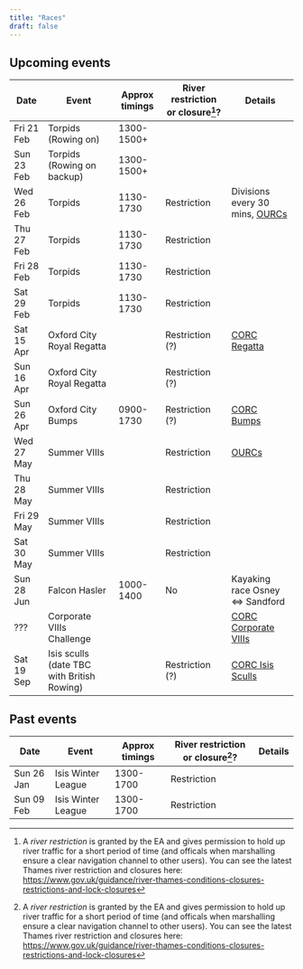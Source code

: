 ```yaml
---
title: "Races"
draft: false
---
```


## Upcoming events

|    Date    |                   Event                    | Approx timings | River restriction or closure[^*]? |                                      Details                                      |
| ---------- | ------------------------------------------ | -------------- | --------------------------------- | --------------------------------------------------------------------------------- |
| Fri 21 Feb | Torpids (Rowing on)                        | 1300-1500+     |                                   |                                                                                   |
| Sun 23 Feb | Torpids (Rowing on backup)                 | 1300-1500+     |                                   |                                                                                   |
| Wed 26 Feb | Torpids                                    | 1130-1730      | Restriction                       | Divisions every 30 mins, [OURCs](https://ourcs.co.uk/)                                                     |
| Thu 27 Feb | Torpids                                    | 1130-1730      | Restriction                       |                                                                                   |
| Fri 28 Feb | Torpids                                    | 1130-1730      | Restriction                       |                                                                                   |
| Sat 29 Feb | Torpids                                    | 1130-1730      | Restriction                       |                                                                                   |
| Sat 15 Apr | Oxford City Royal Regatta                  |                | Restriction (?)                   | [CORC Regatta](http://oxfordrowingclub.org.uk/oxford-city-royal-regatta/)         |
| Sun 16 Apr | Oxford City Royal Regatta                  |                | Restriction (?)                   |                                                                                   |
| Sun 26 Apr | Oxford City Bumps                          | 0900-1730      | Restriction (?)                   | [CORC Bumps](http://oxfordrowingclub.org.uk/oxford-city-bumping-races/)           |
| Wed 27 May | Summer VIIIs                               |                | Restriction                       | [OURCs](https://ourcs.co.uk/)                                                     |
| Thu 28 May | Summer VIIIs                               |                | Restriction                       |                                                                                   |
| Fri 29 May | Summer VIIIs                               |                | Restriction                       |                                                                                   |
| Sat 30 May | Summer VIIIs                               |                | Restriction                       |                                                                                   |
| Sun 28 Jun | Falcon Hasler                              | 1000-1400      | No                                | Kayaking race Osney <=> Sandford                                                  |
| ???        | Corporate VIIIs Challenge                  |                |                                   | [CORC Corporate VIIIs](http://oxfordrowingclub.org.uk/corporate-eight-challenge/) |
| Sat 19 Sep | Isis sculls (date TBC with British Rowing) |                | Restriction (?)                   | [CORC Isis Sculls](http://oxfordrowingclub.org.uk/isis-sculls/)                   |
## Past events

|       Date      |                   Event                    | Approx timings | River restriction or closure[^*]? |                          Details                          |
| --------------- | ------------------------------------------ | -------------- | ------------------------------- | --------------------------------------------------------- |
| Sun 26 Jan | Isis Winter League                         | 1300-1700      | Restriction                     |                                                           |
| Sun 09 Feb | Isis Winter League                         | 1300-1700      | Restriction                     |                                                           |

[^*]: A _river restriction_ is granted by the EA and gives permission to hold up river traffic for a short period of time (and officals when marshalling ensure a clear navigation channel to other users). You can see the latest Thames river restriction and closures here: https://www.gov.uk/guidance/river-thames-conditions-closures-restrictions-and-lock-closures
